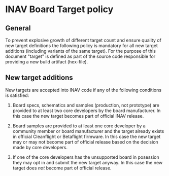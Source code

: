 # INAV Board Target policy

## General

To prevent explosive growth of different target count and ensure quality of new target definitions the following policy is mandatory for all new target additions (including variants of the same target). For the purpose of this document "target" is defined as part of the source code responsible for providing a new build artifact (hex-file).

## New target additions

New targets are accepted into INAV code if any of the following conditions is satisfied:

1. Board specs, schematics and samples (production, not prototype) are provided to at least two core developers by the board manufacturer. In this case the new target becomes part of official INAV release.

2. Board samples are provided to at least one core developer by a community member or board manufacturer and the target already exists in official Cleanflight or Betaflight firmware. In this case the new target may or may not become part of official release based on the decision made by core developers.

3. If one of the core developers has the unsupported board in posession they may opt in and submit the new target anyway. In this case the new target does *not* become part of official release.
